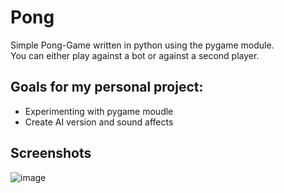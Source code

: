# Pong
Simple Pong-Game written in python using the pygame module.\
You can either play against a bot or against a second player.


## Goals for my personal project:
* Experimenting with pygame moudle
* Create AI version and sound affects

## Screenshots 
![image](https://user-images.githubusercontent.com/45977036/110311630-bcc63000-800c-11eb-8610-749a1d7b75f8.png)

